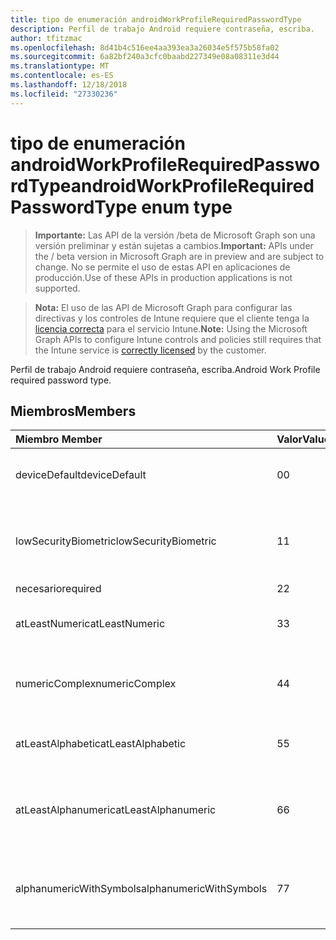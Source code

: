 ```yaml
---
title: tipo de enumeración androidWorkProfileRequiredPasswordType
description: Perfil de trabajo Android requiere contraseña, escriba.
author: tfitzmac
ms.openlocfilehash: 8d41b4c516ee4aa393ea3a26034e5f575b58fa02
ms.sourcegitcommit: 6a82bf240a3cfc0baabd227349e08a08311e3d44
ms.translationtype: MT
ms.contentlocale: es-ES
ms.lasthandoff: 12/18/2018
ms.locfileid: "27330236"
---
```

# <a name="androidworkprofilerequiredpasswordtype-enum-type"></a><span data-ttu-id="85e57-103">tipo de enumeración androidWorkProfileRequiredPasswordType</span><span class="sxs-lookup"><span data-stu-id="85e57-103">androidWorkProfileRequiredPasswordType enum type</span></span>

> <span data-ttu-id="85e57-104">**Importante:** Las API de la versión /beta de Microsoft Graph son una versión preliminar y están sujetas a cambios.</span><span class="sxs-lookup"><span data-stu-id="85e57-104">**Important:** APIs under the / beta version in Microsoft Graph are in preview and are subject to change.</span></span> <span data-ttu-id="85e57-105">No se permite el uso de estas API en aplicaciones de producción.</span><span class="sxs-lookup"><span data-stu-id="85e57-105">Use of these APIs in production applications is not supported.</span></span>

> <span data-ttu-id="85e57-106">**Nota:** El uso de las API de Microsoft Graph para configurar las directivas y los controles de Intune requiere que el cliente tenga la [licencia correcta](https://go.microsoft.com/fwlink/?linkid=839381) para el servicio Intune.</span><span class="sxs-lookup"><span data-stu-id="85e57-106">**Note:** Using the Microsoft Graph APIs to configure Intune controls and policies still requires that the Intune service is [correctly licensed](https://go.microsoft.com/fwlink/?linkid=839381) by the customer.</span></span>

<span data-ttu-id="85e57-107">Perfil de trabajo Android requiere contraseña, escriba.</span><span class="sxs-lookup"><span data-stu-id="85e57-107">Android Work Profile required password type.</span></span>
## <a name="members"></a><span data-ttu-id="85e57-108">Miembros</span><span class="sxs-lookup"><span data-stu-id="85e57-108">Members</span></span>
|<span data-ttu-id="85e57-109">Miembro	</span><span class="sxs-lookup"><span data-stu-id="85e57-109">Member</span></span>|<span data-ttu-id="85e57-110">Valor</span><span class="sxs-lookup"><span data-stu-id="85e57-110">Value</span></span>|<span data-ttu-id="85e57-111">Descripción</span><span class="sxs-lookup"><span data-stu-id="85e57-111">Description</span></span>|
|:---|:---|:---|
|<span data-ttu-id="85e57-112">deviceDefault</span><span class="sxs-lookup"><span data-stu-id="85e57-112">deviceDefault</span></span>|<span data-ttu-id="85e57-113">0</span><span class="sxs-lookup"><span data-stu-id="85e57-113">0</span></span>|<span data-ttu-id="85e57-114">Valor predeterminado de dispositivo, sin intención.</span><span class="sxs-lookup"><span data-stu-id="85e57-114">Device default value, no intent.</span></span>|
|<span data-ttu-id="85e57-115">lowSecurityBiometric</span><span class="sxs-lookup"><span data-stu-id="85e57-115">lowSecurityBiometric</span></span>|<span data-ttu-id="85e57-116">1</span><span class="sxs-lookup"><span data-stu-id="85e57-116">1</span></span>|<span data-ttu-id="85e57-117">Contraseña biométrica en función de baja seguridad requerida.</span><span class="sxs-lookup"><span data-stu-id="85e57-117">Low security biometrics based password required.</span></span>|
|<span data-ttu-id="85e57-118">necesario</span><span class="sxs-lookup"><span data-stu-id="85e57-118">required</span></span>|<span data-ttu-id="85e57-119">2</span><span class="sxs-lookup"><span data-stu-id="85e57-119">2</span></span>|<span data-ttu-id="85e57-120">Obligatorio.</span><span class="sxs-lookup"><span data-stu-id="85e57-120">Required.</span></span>|
|<span data-ttu-id="85e57-121">atLeastNumeric</span><span class="sxs-lookup"><span data-stu-id="85e57-121">atLeastNumeric</span></span>|<span data-ttu-id="85e57-122">3</span><span class="sxs-lookup"><span data-stu-id="85e57-122">3</span></span>|<span data-ttu-id="85e57-123">Contraseña de al menos numérica requerida.</span><span class="sxs-lookup"><span data-stu-id="85e57-123">At least numeric password required.</span></span>|
|<span data-ttu-id="85e57-124">numericComplex</span><span class="sxs-lookup"><span data-stu-id="85e57-124">numericComplex</span></span>|<span data-ttu-id="85e57-125">4</span><span class="sxs-lookup"><span data-stu-id="85e57-125">4</span></span>|<span data-ttu-id="85e57-126">Contraseña compleja numérico requerida.</span><span class="sxs-lookup"><span data-stu-id="85e57-126">Numeric complex password required.</span></span>|
|<span data-ttu-id="85e57-127">atLeastAlphabetic</span><span class="sxs-lookup"><span data-stu-id="85e57-127">atLeastAlphabetic</span></span>|<span data-ttu-id="85e57-128">5</span><span class="sxs-lookup"><span data-stu-id="85e57-128">5</span></span>|<span data-ttu-id="85e57-129">Contraseña de al menos alfabético requerida.</span><span class="sxs-lookup"><span data-stu-id="85e57-129">At least alphabetic password required.</span></span>|
|<span data-ttu-id="85e57-130">atLeastAlphanumeric</span><span class="sxs-lookup"><span data-stu-id="85e57-130">atLeastAlphanumeric</span></span>|<span data-ttu-id="85e57-131">6</span><span class="sxs-lookup"><span data-stu-id="85e57-131">6</span></span>|<span data-ttu-id="85e57-132">Requerido una contraseña alfanumérica al menos.</span><span class="sxs-lookup"><span data-stu-id="85e57-132">At least alphanumeric password required.</span></span>|
|<span data-ttu-id="85e57-133">alphanumericWithSymbols</span><span class="sxs-lookup"><span data-stu-id="85e57-133">alphanumericWithSymbols</span></span>|<span data-ttu-id="85e57-134">7</span><span class="sxs-lookup"><span data-stu-id="85e57-134">7</span></span>|<span data-ttu-id="85e57-135">Al menos alfanumérico con contraseña símbolos requerida.</span><span class="sxs-lookup"><span data-stu-id="85e57-135">At least alphanumeric with symbols password required.</span></span>|





